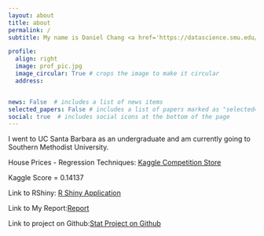 ```yaml
---
layout: about
title: about
permalink: /
subtitle: My name is Daniel Chang <a href='https://datascience.smu.edu/'>Southern Methodist University</a>

profile:
  align: right
  image: prof_pic.jpg
  image_circular: True # crops the image to make it circular
  address: 


news: False  # includes a list of news items
selected_papers: False # includes a list of papers marked as "selected={true}"
social: true  # includes social icons at the bottom of the page
---
```


I went to UC Santa Barbara as an undergraduate and am currently going to Southern Methodist University.

House Prices - Regression Techniques: <a href=''>Kaggle Competition Store</a>  

Kaggle Score = 0.14137

Link to RShiny: <a href='https://x0s00e-danny-chang.shinyapps.io/Home_Price_Shiny/?_ga=2.124718090.1268003529.1670802137-241624307.1669589829'>R Shiny Application</a>  

Link to My Report:<a href='https://drive.google.com/file/d/1r8GQySCEdYIMXOfIVf5vcA2eYvNjhjqJ/view?usp=sharing'>Report</a>  

Link to project on Github:<a href='https://github.com/Mr-Chang95/MSDS6371-Project-Home-Prices-Predictions'>Stat Project on Github</a> 


